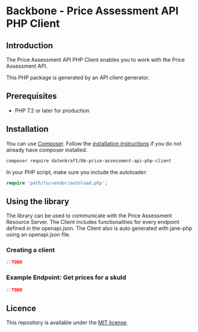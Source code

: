 # Backbone - Price Assessment API PHP Client

## Introduction

The Price Assessment API PHP Client enables you to work with the Price Assessment API.

This PHP package is generated by an API client generator.

## Prerequisites

- PHP 7.2 or later for production

## Installation

You can use [Composer](https://getcomposer.org/). Follow the [installation instructions](https://getcomposer.org/doc/00-intro.md) if you do not already have composer installed.

~~~~ bash
composer require datenkraft/bb-price-assessment-api-php-client
~~~~

In your PHP script, make sure you include the autoloader:

~~~~ php
require 'path/to/vendor/autoload.php';
~~~~

## Using the library

The library can be used to communicate with the Price Assessment Resource Server.
The Client includes functionalities for every endpoint defined in the openapi.json.
The Client also is auto generated with jane-php using an openapi.json file.

### Creating a client
~~~~ php
//TODO
~~~~

### Example Endpoint: Get prices for a skuId
~~~~ php
//TODO
~~~~

## Licence
This repository is available under the [MIT license](https://opensource.org/licenses/MIT).
